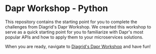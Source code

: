 # Dapr Workshop - Python

This repository contains the starting point for you to complete the challenges from Diagrid's Dapr Workshop. We crearted this workshop to serve as a quick starting point for you to familiarize with Dapr's most popular APIs and how to apply them to your microservices solutions. 

When you are ready, navigate to [Diagrid's Dapr Workshop](https://github.com/diagrid-labs/dapr-workshop) and have fun!
